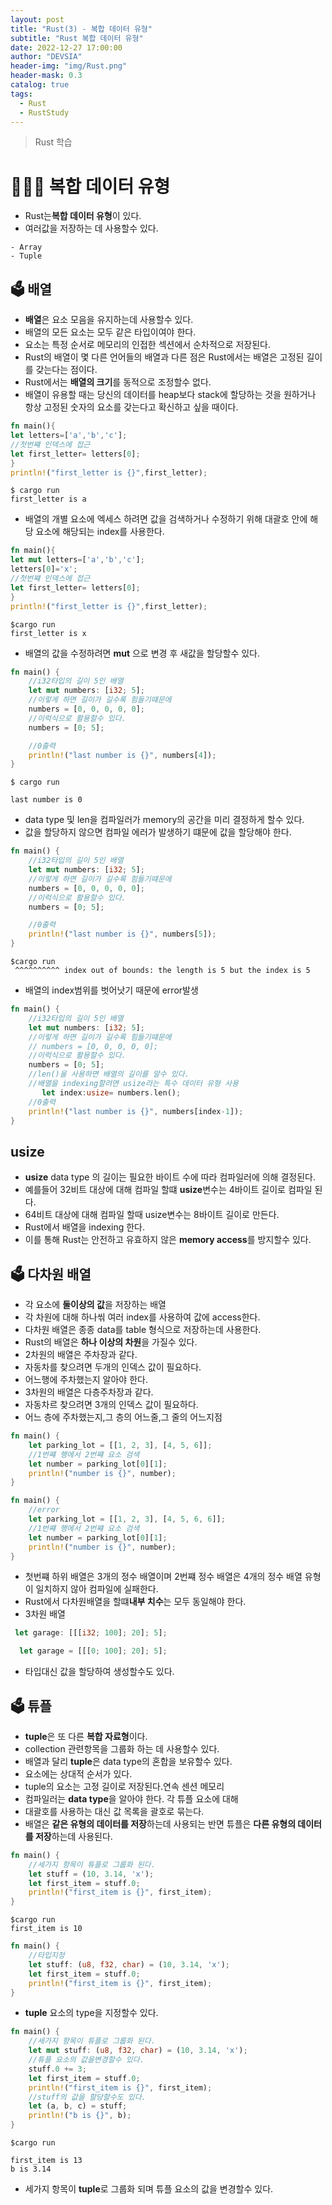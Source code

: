 ```yaml
---
layout: post
title: "Rust(3) - 복합 데이터 유형"
subtitle: "Rust 복합 데이터 유형"
date: 2022-12-27 17:00:00
author: "DEVSIA"
header-img: "img/Rust.png"
header-mask: 0.3
catalog: true
tags:
  - Rust
  - RustStudy
---
```


> Rust 학습

# 👩🏻‍💻 복합 데이터 유형

- Rust는**복합 데이터 유형**이 있다.
- 여러값을 저장하는 데 사용할수 있다.

```
- Array
- Tuple

```

## 🗳 배열

- **배열**은 요소 모음을 유지하는데 사용할수 있다.
- 배열의 모든 요소는 모두 같은 타입이여야 한다.
- 요소는 특정 순서로 메모리의 인접한 섹션에서 순차적으로 저장된다.
- Rust의 배열이 몇 다른 언어들의 배열과 다른 점은 Rust에서는 배열은 고정된 길이를 갖는다는 점이다.
- Rust에서는 **배열의 크기**를 동적으로 조정할수 없다.
- 배열이 유용할 때는 당신의 데이터를 heap보다 stack에 할당하는 것을 원하거나 항상 고정된 숫자의 요소를 갖는다고 확신하고 싶을 때이다.

```rs
fn main(){
let letters=['a','b','c'];
//첫번쨰 인덱스에 접근
let first_letter= letters[0];
}
println!("first_letter is {}",first_letter);
```

```
$ cargo run
first_letter is a
```

- 배열의 개별 요소에 엑세스 하려면 값을 검색하거나 수정하기 위해 대괄호 안에 해당 요소에 해당되는 index를 사용한다.

```rs
fn main(){
let mut letters=['a','b','c'];
letters[0]='x';
//첫번쨰 인덱스에 접근
let first_letter= letters[0];
}
println!("first_letter is {}",first_letter);
```

```
$cargo run
first_letter is x
```

- 배열의 값을 수정하려면 **mut** 으로 변경 후 새값을 할당할수 있다.

```rs
fn main() {
    //i32타입의 길이 5인 배열
    let mut numbers: [i32; 5];
    //이렇게 하면 길이가 길수록 힘들기떄문에
    numbers = [0, 0, 0, 0, 0];
    //이럭식으로 활용할수 있다.
    numbers = [0; 5];

    //0출력
    println!("last number is {}", numbers[4]);
}

```

```
$ cargo run

last number is 0
```

- data type 및 len을 컴파일러가 memory의 공간을 미리 결정하게 할수 있다.
- 값을 할당하지 않으면 컴파일 에러가 발생하기 떄문에 값을 할당해야 한다.

```rs
fn main() {
    //i32타입의 길이 5인 배열
    let mut numbers: [i32; 5];
    //이렇게 하면 길이가 길수록 힘들기떄문에
    numbers = [0, 0, 0, 0, 0];
    //이럭식으로 활용할수 있다.
    numbers = [0; 5];

    //0출력
    println!("last number is {}", numbers[5]);
}
```

```
$cargo run
 ^^^^^^^^^^ index out of bounds: the length is 5 but the index is 5
```

- 배열의 index범위를 벗어낫기 때문에 error발생

```rs
fn main() {
    //i32타입의 길이 5인 배열
    let mut numbers: [i32; 5];
    //이렇게 하면 길이가 길수록 힘들기떄문에
    // numbers = [0, 0, 0, 0, 0];
    //이럭식으로 활용할수 있다.
    numbers = [0; 5];
    //len()을 사용하면 배열의 길이를 알수 있다.
    //배열을 indexing할려면 usize라는 특수 데이터 유형 사용
       let index:usize= numbers.len();
    //0출력
    println!("last number is {}", numbers[index-1]);
}
```

## usize

- **usize** data type 의 길이는 필요한 바이트 수에 따라 컴파일러에 의해 결정된다.
- 예를들어 32비트 대상에 대해 컴파일 할떄 **usize**변수는 4바이트 길이로 컴파일 된다.
- 64비트 대상에 대해 컴파일 할때 usize변수는 8바이트 길이로 만든다.
- Rust에서 배열을 indexing 한다.
- 이를 통해 Rust는 안전하고 유효하지 않은 **memory access**를 방지할수 있다.

## 🗳 다차원 배열

- 각 요소에 **둘이상의 값**을 저장하는 배열
- 각 차원에 대해 하나씪 여러 index를 사용하여 값에 access한다.
- 다차원 배열은 종종 data를 table 형식으로 저장하는데 사용한다.
- Rust의 배열은 **하나 이상의 차원**을 가질수 있다.
- 2차원의 배열은 주차장과 같다.
- 자동차를 찾으려면 두개의 인덱스 값이 필요하다.
- 어느행에 주차했는지 알아야 한다.
- 3차원의 배열은 다층주차장과 같다.
- 자동차르 찾으려면 3개의 인덱스 값이 필요하다.
- 어느 층에 주차했는지,그 층의 어느줄,그 줄의 어느지점

```rs
fn main() {
    let parking_lot = [[1, 2, 3], [4, 5, 6]];
    //1번쨰 행에서 2번쨰 요소 검색
    let number = parking_lot[0][1];
    println!("number is {}", number);
}
```

```rs
fn main() {
    //error
    let parking_lot = [[1, 2, 3], [4, 5, 6, 6]];
    //1번쨰 행에서 2번쨰 요소 검색
    let number = parking_lot[0][1];
    println!("number is {}", number);
}
```

- 첫번쨰 하위 배열은 3개의 정수 배열이며 2번쨰 정수 배열은 4개의 정수 배열 유형이 일치하지 않아 컴파일에 실패한다.
- Rust에서 다차원배열을 할떄**내부 치수**는 모두 동일해야 한다.
- 3차원 배열

```rs
 let garage: [[[i32; 100]; 20]; 5];
```

```rs
  let garage = [[[0; 100]; 20]; 5];
```

- 타입대신 값을 할당하여 생성할수도 있다.

## 🗳 튜플

- **tuple**은 또 다른 **복합 자료형**이다.
- collection 관련항목을 그룹화 하는 데 사용할수 있다.
- 배열과 달리 **tuple**은 data type의 혼합을 보유할수 있다.
- 요소에는 상대적 순서가 있다.
- tuple의 요소는 고정 길이로 저장된다.연속 센션 메모리
- 컴파일러는 **data type**을 알아야 한다. 각 튜플 요소에 대해
- 대괄호를 사용하는 대신 값 목록을 괄호로 묶는다.
- 배열은 **같은 유형의 데이터를 저장**하는데 사용되는 반면 튜플은 **다른 유형의 데이터를 저장**하는데 사용된다.

```rs
fn main() {
    //세가지 항목이 튜플로 그룹화 된다.
    let stuff = (10, 3.14, 'x');
    let first_item = stuff.0;
    println!("first_item is {}", first_item);
}
```

```
$cargo run
first_item is 10
```

```rs
fn main() {
    //타입지정
    let stuff: (u8, f32, char) = (10, 3.14, 'x');
    let first_item = stuff.0;
    println!("first_item is {}", first_item);
}
```

- **tuple** 요소의 type을 지정할수 있다.

```rs
fn main() {
    //세가지 항목이 튜플로 그룹화 된다.
    let mut stuff: (u8, f32, char) = (10, 3.14, 'x');
    //튜플 요소의 값을변경할수 있다.
    stuff.0 += 3;
    let first_item = stuff.0;
    println!("first_item is {}", first_item);
    //stuff의 값을 할당할수도 있다.
    let (a, b, c) = stuff;
    println!("b is {}", b);
}
```

```
$cargo run

first_item is 13
b is 3.14
```

- 세가지 항목이 **tuple**로 그룹화 되며 튜플 요소의 값을 변경할수 있다.
